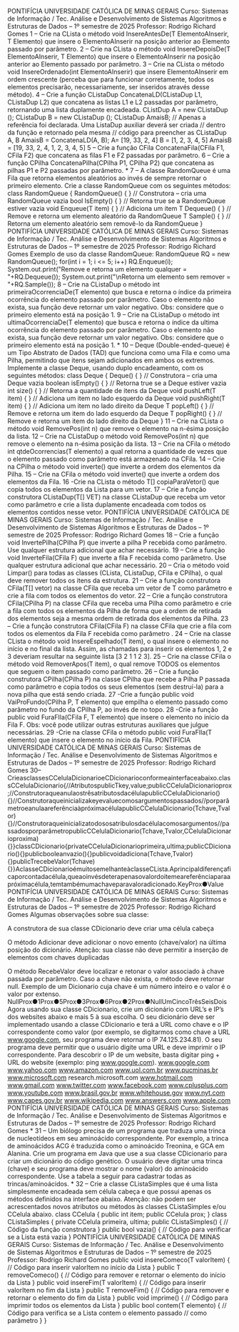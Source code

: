 PONTIFÍCIA UNIVERSIDADE CATÓLICA DE MINAS GERAIS Curso: Sistemas de Informação / Tec. Análise e Desenvolvimento de Sistemas Algoritmos e Estruturas de Dados – 1º semestre de 2025 Professor: Rodrigo Richard Gomes 
1 – Crie na CLista o método void InsereAntesDe(T ElementoAInserir, T Elemento) que insere o ElementoAInserir na posição anterior ao Elemento passado por parâmetro. 
2 – Crie na CLista o método void InsereDepoisDe(T ElementoAInserir, T Elemento) que insere o ElementoAInserir na posição anterior ao Elemento passado por parâmetro. 
3 – Crie na CLista o método void InsereOrdenado(int ElementoAInserir) que insere ElementoAInserir em ordem crescente (perceba que para funcionar corretamente, todos os elementos precisarão, necessariamente, ser inseridos através desse método). 
4 – Crie a função CListaDup ConcatenaLD(CListaDup L1, CListaDup L2) que concatena as listas L1 e L2 passadas por parâmetro, retornando uma lista duplamente encadeada. 
CListDup A = new CListaDup (); 
CListaDup B = new CListaDup (); 
CListaDup AmaisB; // Apenas a referência foi declarada. Uma ListaDup auxiliar deverá ser criada 
// dentro da função e retornado pela mesma 
// código para preencher as CListaDup A, B 
AmaisB = ConcatenaLD(A, B); 
A= [19, 33, 2, 4] B = [1, 2, 3, 4, 5] AmaisB = [19, 33, 2, 4, 1, 2, 3, 4, 5] 
5 – Crie a função CFila ConcatenaFila(CFila F1, CFila F2) que concatena as filas F1 e F2 passadas por parâmetro. 
6 – Crie a função CPilha ConcatenaPilha(CPilha P1, CPilha P2) que concatena as pilhas P1 e P2 passadas por parâmetro. 
* 
7 – A classe RandomQueue é uma Fila que retorna elementos aleatórios ao invés de sempre retornar o primeiro elemento. Crie a classe RandomQueue com os seguintes métodos: 
class RandomQueue { 
RandomQueue() { } // Construtora – cria uma RandomQueue vazia 
bool IsEmpty() { } // Retorna true se a RandomQueue estiver vazia 
void Enqueue(T item) { } // Adiciona um item 
T Dequeue() { } // Remove e retorna um elemento aleatório da RandomQueue 
T Sample() { } // Retorna um elemento aleatório sem removê-lo da RandomQueue } 
PONTIFÍCIA UNIVERSIDADE CATÓLICA DE MINAS GERAIS Curso: Sistemas de Informação / Tec. Análise e Desenvolvimento de Sistemas Algoritmos e Estruturas de Dados – 1º semestre de 2025 Professor: Rodrigo Richard Gomes 
Exemplo de uso da classe RandomQueue: 
RandomQueue RQ = new RandomQueue(); for(int i = 1; i <= 5; i++) 
RQ.Enqueue(i); System.out.print("Remove e retorna um elemento qualquer = "+RQ.Dequeue()); System.out.print("\nRetorna um elemento sem remover = "+RQ.Sample()); 
8 – Crie na CListaDup o método int primeiraOcorrenciaDe(T elemento) que busca e retorna o índice da primeira ocorrência do elemento passado por parâmetro. Caso o elemento não exista, sua função deve retornar um valor negativo. Obs: considere que o primeiro elemento está na posição 1. 
9 – Crie na CListaDup o método int ultimaOcorrenciaDe(T elemento) que busca e retorna o índice da ultima ocorrência do elemento passado por parâmetro. Caso o elemento não exista, sua função deve retornar um valor negativo. Obs: considere que o primeiro elemento está na posição 1. 
* 
10 – Deque (Double-ended-queue) é um Tipo Abstrato de Dados (TAD) que funciona como uma Fila e como uma Pilha, permitindo que itens sejam adicionados em ambos os extremos. Implemente a classe Deque, usando duplo encadeamento, com os seguintes métodos: 
class Deque { 
Deque() { } // Construtora – cria uma Deque vazia 
boolean isEmpty() { } // Retorna true se a Deque estiver vazia 
int size() { } // Retorna a quantidade de itens da Deque 
void pushLeft(T item) { } // Adiciona um item no lado esquerdo da Deque 
void pushRight(T item) { } // Adiciona um item no lado direito da Deque 
T popLeft() { } // Remove e retorna um item do lado esquerdo da Deque 
T popRight() { } // Remove e retorna um item do lado direito da Deque } 
11 – Crie na CLista o método void RemovePos(int n) que remove o elemento na n-ésima posição da lista. 
12 – Crie na CListaDup o método void RemovePos(int n) que remove o elemento na n-ésima posição da lista. 
13 – Crie na CFila o método int qtdeOcorrencias(T elemento) a qual retorna a quantidade de vezes que o elemento passado como parâmetro está armazenado na CFila. 
14 – Crie na CPilha o método void inverte() que inverte a ordem dos elementos da Pilha. 
15 – Crie na CFila o método void inverte() que inverte a ordem dos elementos da Fila. 
16 -Crie na CLista o método T[] copiaParaVetor() que copia todos os elementos da Lista para um vetor. 
17 – Crie a função construtora CListaDup(T[] VET) na classe CListaDup que receba um vetor como parâmetro e crie a lista duplamente encadeada com todos os elementos contidos nesse vetor. 
PONTIFÍCIA UNIVERSIDADE CATÓLICA DE MINAS GERAIS Curso: Sistemas de Informação / Tec. Análise e Desenvolvimento de Sistemas Algoritmos e Estruturas de Dados – 1º semestre de 2025 Professor: Rodrigo Richard Gomes 
18 – Crie a função void InvertePilha(CPilha P) que inverte a pilha P recebida como parâmetro. Use qualquer estrutura adicional que achar necessário. 
19 – Crie a função void InverteFila(CFila F) que inverte a fila F recebida como parâmetro. Use qualquer estrutura adicional que achar necessário. 
20 – Cria o método void Limpar() para todas as classes (CLista, CListaDup, CFila e CPilha), o qual deve remover todos os itens da estrutura. 
21 – Crie a função construtora CFila(T[] vetor) na classe CFila que receba um vetor de T como parâmetro e crie a fila com todos os elementos do vetor. 
22 – Crie a função construtora CFila(CPilha P) na classe CFila que receba uma Pilha como parâmetro e crie a fila com todos os elementos da Pilha de forma que a ordem de retirada dos elementos seja a mesma ordem de retirada dos elementos da Pilha. 
23 – Crie a função construtora CFila(CFila F) na classe CFila que crie a fila com todos os elementos da Fila F recebida como parâmetro . 
24 – Crie na classe CLista o método void InsereEspelhado(T item), o qual insere o elemento no início e no final da lista. Assim, as chamadas para inserir os elementos 1, 2 e 3 deveriam resultar na seguinte lista [3 2 1 1 2 3]. 
25 – Crie na classe CFila o método void RemoverApos(T item), o qual remove TODOS os elementos que seguem o item passado como parâmetro. 
26 – Crie a função construtora CPilha(CPilha P) na classe CPilha que recebe a Pilha P passada como parâmetro e copia todos os seus elementos (sem destruí-la) para a nova pilha que está sendo criada. 
27 -Crie a função public void VaiProFundo(CPilha P, T elemento) que empilha o elemento passado como parâmetro no fundo da CPilha P, ao invés de no topo. 
28 -Crie a função public void FuraFIla(CFila F, T elemento) que insere o elemento no início da Fila F. Obs: você pode utilizar outras estruturas auxiliares que julgue necessárias. 
29 -Crie na classe CFila o método public void FuraFIla(T elemento) que insere o elemento no início da Fila. 
PONTIFÍCIA UNIVERSIDADE CATÓLICA DE MINAS GERAIS Curso: Sistemas de Informação / Tec. Análise e Desenvolvimento de Sistemas Algoritmos e Estruturas de Dados – 1º semestre de 2025 Professor: Rodrigo Richard Gomes 
30–CrieasclassesCCelulaDicionarioeCDicionarioconformeainterfaceabaixo.classCCelulaDicionario{//AtributospublicTkey,value;publicCCelulaDicionarioprox;//ConstrutoraqueanulaostrêsatributosdacélulapublicCCelulaDicionario(){}//Construtoraqueinicializakeyevaluecomosargumentospassados//porparâmetroeanulaareferênciaàpróximacélulapublicCCelulaDicionario(Tchave,Tvalor){}//Construtoraqueinicializatodososatribulosdacélulacomosargumentos//passadosporparâmetropublicCCelulaDicionario(Tchave,Tvalor,CCelulaDicionarioproxima){}}classCDicionario{privateCCelulaDicionarioprimeira,ultima;publicCDicionario(){}publicbooleanvazio(){}publicvoidadiciona(Tchave,Tvalor){}publicTrecebeValor(Tchave){}}AclasseCDicionarioémuitosemelhanteàclasseCLista.Aprincipaldiferençaficaporcontadacélula,queaoinvésdeterapenasovalordoitemeareferênciaparaapróximacélula,temtambémumachaveparavaloradicionado.KeyProx●Value
PONTIFÍCIA UNIVERSIDADE CATÓLICA DE MINAS GERAIS Curso: Sistemas de Informação / Tec. Análise e Desenvolvimento de Sistemas Algoritmos e Estruturas de Dados – 1º semestre de 2025 Professor: Rodrigo Richard Gomes 
Algumas observações sobre sua classe: 
 
A construtora de sua classe CDicionario deve criar uma célula cabeça 
 
O método Adicionar deve adicionar o novo emento (chave/valor) na última posição do dicionário. Atenção: sua classe não deve permitir a inserção de elementos com chaves duplicadas 
 
O método RecebeValor deve localizar e retonar o valor associado à chave passada por parâmetro. Caso a chave não exista, o método deve retornar null. 
Exemplo de um Dicionario cuja chave é um número inteiro e o valor é o valor por extenso. 
NullProx●1Prox●5Prox●3Prox●6Prox●2Prox●NullUmCincoTrêsSeisDois
Agora usando sua classe CDicionario, crie um dicionário com URL’s e IP’s dos websites abaixo e mais 5 à sua escolha. O seu dicionário deve ser implementado usando a classe CDicionario e terá a URL como chave e o IP correspondente como valor (por exemplo, se digitarmos como chave a URL www.google.com, seu programa deve retornar o IP 74.125.234.81). O seu programa deve permitir que o usuário digite uma URL e deve imprimir o IP correspondente. Para descobrir o IP de um website, basta digitar ping + URL do website (exemplo: ping www.google.com). 
www.google.com 
www.yahoo.com 
www.amazon.com 
www.uol.com.br 
www.pucminas.br 
www.microsoft.com 
research.microsoft.com 
www.hotmail.com 
www.gmail.com 
www.twitter.com 
www.facebook.com 
www.cplusplus.com 
www.youtube.com 
www.brasil.gov.br 
www.whitehouse.gov 
www.nyt.com 
www.capes.gov.br 
www.wikipedia.com 
www.answers.com 
www.apple.com 
PONTIFÍCIA UNIVERSIDADE CATÓLICA DE MINAS GERAIS Curso: Sistemas de Informação / Tec. Análise e Desenvolvimento de Sistemas Algoritmos e Estruturas de Dados – 1º semestre de 2025 Professor: Rodrigo Richard Gomes 
* 
31 – Um biólogo precisa de um programa que traduza uma trinca de nucleotídeos em seu aminoácido correspondente. Por exemplo, a trinca de aminoácidos ACG é traduzida como o aminoácido Treonina, e GCA em Alanina. Crie um programa em Java que use a sua classe CDicionario para criar um dicionário do código genético. O usuário deve digitar uma trinca (chave) e seu programa deve mostrar o nome (valor) do aminoácido correspondente. Use a tabela a seguir para cadastrar todas as trincas/aminoácidos. 
* 
32 – Crie a classe CListaSimples que é uma lista simplesmente encadeada sem célula cabeça e que possui apenas os métodos definidos na interface abaixo. Atenção: não podem ser acrescentados novos atributos ou métodos às classes CListaSimples e/ou CCelula abaixo. 
class CCelula 
{ public int item; public CCelula prox; 
} 
class CListaSimples 
{ 
private CCelula primeira, ultima; 
public CListaSimples() { 
// Código da função construtora 
} 
public bool vazia() 
{ 
// Código para verificar se a Lista está vazia 
} 
PONTIFÍCIA UNIVERSIDADE CATÓLICA DE MINAS GERAIS Curso: Sistemas de Informação / Tec. Análise e Desenvolvimento de Sistemas Algoritmos e Estruturas de Dados – 1º semestre de 2025 Professor: Rodrigo Richard Gomes 
public void insereComeco(T valorItem) { 
// Código para inserir valorItem no início da Lista 
} 
public T removeComeco() { 
// Código para remover e retornar o elemento do início da Lista 
} 
public void insereFim(T valorItem) { 
// Código para inserir valorItem no fim da Lista 
} 
public T removeFim() { 
// Código para remover e retornar o elemento do fim da Lista 
} 
public void imprime() { 
// Código para imprimir todos os elementos da Lista 
} 
public bool contem(T elemento) { 
// Código para verifica se a Lista contem o elemento passado // como parâmetro } 
} 